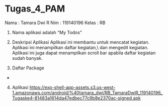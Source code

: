 # Tugas_4_PAM
Nama : Tamara Dwi R
Nim : 119140196
Kelas : RB

1.	Nama aplikasi adalah “My Todos”
2.	Deskripsi Aplikasi
Aplikasi ini membantu untuk mencatat kegiatan. Aplikasi ini menampilkan daftar kegiatan,\ dan mengedit kegiatan. 
Aplikasi ini juga dapat menampilkan scroll bar apabila daftar kegiatan sudah banyak.

3.	Daftar Package
 -
4.	Aplikasi
https://exp-shell-app-assets.s3.us-west-1.amazonaws.com/android/%40tamara_dwi/RB_TamaraDwiR_119140196_Tugaske4-81483a1614da47edbec77c9b8e2370ac-signed.apk

